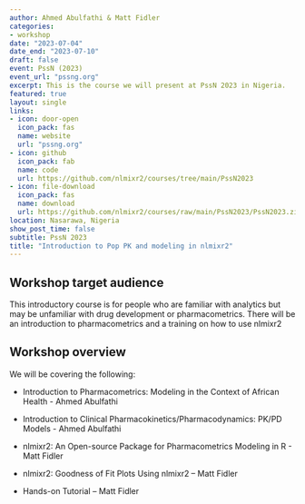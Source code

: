 ```yaml
---
author: Ahmed Abulfathi & Matt Fidler
categories:
- workshop
date: "2023-07-04"
date_end: "2023-07-10"
draft: false
event: PssN (2023)
event_url: "pssng.org"
excerpt: This is the course we will present at PssN 2023 in Nigeria.
featured: true
layout: single
links:
- icon: door-open
  icon_pack: fas
  name: website
  url: "pssng.org"
- icon: github
  icon_pack: fab
  name: code
  url: https://github.com/nlmixr2/courses/tree/main/PssN2023
- icon: file-download
  icon_pack: fas
  name: download
  url: https://github.com/nlmixr2/courses/raw/main/PssN2023/PssN2023.zip
location: Nasarawa, Nigeria
show_post_time: false
subtitle: PssN 2023
title: "Introduction to Pop PK and modeling in nlmixr2"
---
```


## Workshop target audience 

This introductory course is for people who are familiar with analytics
but may be unfamiliar with drug development or pharmacometrics.  There
will be an introduction to pharmacometrics and a training on how to
use nlmixr2

## Workshop overview 


We will be covering the following:

- Introduction to Pharmacometrics: Modeling in the Context of African
  Health - Ahmed Abulfathi

- Introduction to Clinical Pharmacokinetics/Pharmacodynamics: PK/PD
  Models - Ahmed Abulfathi

- nlmixr2: An Open-source Package for Pharmacometrics Modeling in R -
  Matt Fidler

- nlmixr2: Goodness of Fit Plots Using nlmixr2 – Matt Fidler

- Hands-on Tutorial – Matt Fidler
